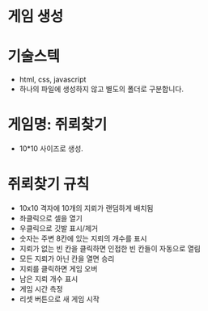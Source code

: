 # 게임 생성 

# 기술스텍
- html, css, javascript
- 하나의 파일에 생성하지 않고 별도의 폴더로 구분합니다. 

# 게임명: 쥐뢰찾기
- 10*10 사이즈로 생성.


# 쥐뢰찾기 규칙
- 10x10 격자에 10개의 지뢰가 랜덤하게 배치됨
- 좌클릭으로 셀을 열기
- 우클릭으로 깃발 표시/제거
- 숫자는 주변 8칸에 있는 지뢰의 개수를 표시
- 지뢰가 없는 빈 칸을 클릭하면 인접한 빈 칸들이 자동으로 열림
- 모든 지뢰가 아닌 칸을 열면 승리
- 지뢰를 클릭하면 게임 오버
- 남은 지뢰 개수 표시
- 게임 시간 측정
- 리셋 버튼으로 새 게임 시작
